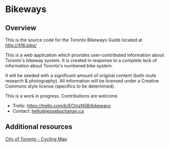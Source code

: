 # Bikeways

## Overview

This is the source code for the Toronto Bikeways Guide located at http://416.bike/

This is a web application which provides user-contributed information about Toronto's bikeway  system. It is created in response to a complete lack of information about Toronto's numbered bike system.

It will be seeded with a significant amount of original content (both route research & photography). All information will be licensed under a Creative Commons style license (specifics to be determined).

This is a work in progress. Contributions are welcome. 

* Trello: https://trello.com/b/ECtnzN5B/bikeways
* Contact: hello@jessebuchanan.ca

## Additional resources

[City of Toronto - Cycling Map](http://www1.toronto.ca/wps/portal/contentonly?vgnextoid=42b3970aa08c1410VgnVCM10000071d60f89RCRD)

